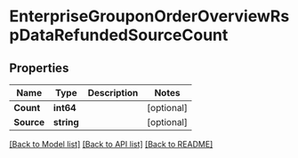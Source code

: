 # EnterpriseGrouponOrderOverviewRspDataRefundedSourceCount

## Properties

Name | Type | Description | Notes
------------ | ------------- | ------------- | -------------
**Count** | **int64** |  | [optional] 
**Source** | **string** |  | [optional] 

[[Back to Model list]](../README.md#documentation-for-models) [[Back to API list]](../README.md#documentation-for-api-endpoints) [[Back to README]](../README.md)


